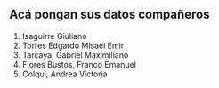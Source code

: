 Acá pongan sus datos compañeros
-------------------------------

1. Isaguirre Giuliano
2. Torres Edgardo Misael Emir
3. Tarcaya, Gabriel Maximiliano
4. Flores Bustos, Franco Emanuel
5. Colqui, Andrea Victoria
